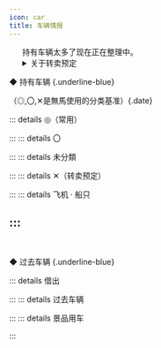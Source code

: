 ```yaml
---
icon: car
title: 车辆情报
---
```

<ul>
持有车辆太多了现在正在整理中。
<details>
    <summary style class="details-title">关于转卖预定</summary>
    最初的计划是把它们卖给店铺旁边的无人收购点，但在某PYC店员的 “你与其卖给那里不如卖给我”一句话后，就改变主意准备转卖给其他市民。现在还在把要卖的车全部修理完成并集中到Legion停车场的准备阶段。
</details>
</ul>

◆ 持有车辆 {.underline-blue}

（◎,〇,✕是無馬使用的分类基准）{.date}

::: details ◎（常用）

:::
::: details 〇

:::
::: details 未分類

:::
::: details ✕（转卖预定）

:::
::: details 飞机 · 船只

:::
---
<br>

◆ 过去车辆 {.underline-blue}

::: details 借出

:::
::: details 过去车辆

:::
::: details 景品用车

:::